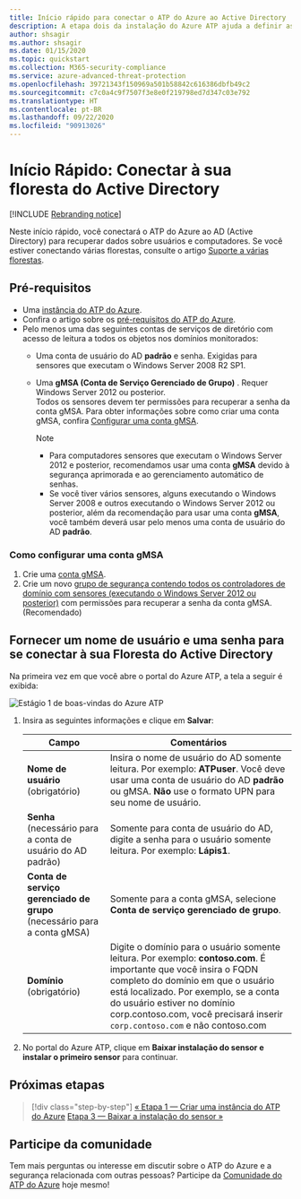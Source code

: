 ```yaml
---
title: Início rápido para conectar o ATP do Azure ao Active Directory
description: A etapa dois da instalação do Azure ATP ajuda a definir as configurações de conectividade do domínio em seu serviço de nuvem do Azure ATP
author: shsagir
ms.author: shsagir
ms.date: 01/15/2020
ms.topic: quickstart
ms.collection: M365-security-compliance
ms.service: azure-advanced-threat-protection
ms.openlocfilehash: 39721343f150969a501b58842c616386dbfb49c2
ms.sourcegitcommit: c7c0a4c9f7507f3e8e0f219798ed7d347c03e792
ms.translationtype: HT
ms.contentlocale: pt-BR
ms.lasthandoff: 09/22/2020
ms.locfileid: "90913026"
---
```

# <a name="quickstart-connect-to-your-active-directory-forest"></a>Início Rápido: Conectar à sua floresta do Active Directory

[!INCLUDE [Rebranding notice](includes/rebranding.md)]

Neste início rápido, você conectará o ATP do Azure ao AD (Active Directory) para recuperar dados sobre usuários e computadores. Se você estiver conectando várias florestas, consulte o artigo [Suporte a várias florestas](multi-forest.md).

## <a name="prerequisites"></a>Pré-requisitos

- Uma [instância do ATP do Azure](install-step1.md).
- Confira o artigo sobre os [pré-requisitos do ATP do Azure](prerequisites.md).
- Pelo menos uma das seguintes contas de serviços de diretório com acesso de leitura a todos os objetos nos domínios monitorados:
  - Uma conta de usuário do AD **padrão** e senha. Exigidas para sensores que executam o Windows Server 2008 R2 SP1.
  - Uma **gMSA (Conta de Serviço Gerenciado de Grupo)** . Requer Windows Server 2012 ou posterior.  
  Todos os sensores devem ter permissões para recuperar a senha da conta gMSA. Para obter informações sobre como criar uma conta gMSA, confira [Configurar uma conta gMSA](#how-to-set-up-a-gmsa-account).

    > [!NOTE]
    >
    > - Para computadores sensores que executam o Windows Server 2012 e posterior, recomendamos usar uma conta **gMSA** devido à segurança aprimorada e ao gerenciamento automático de senhas.
    > - Se você tiver vários sensores, alguns executando o Windows Server 2008 e outros executando o Windows Server 2012 ou posterior, além da recomendação para usar uma conta **gMSA**, você também deverá usar pelo menos uma conta de usuário do AD **padrão**.

### <a name="how-to-set-up-a-gmsa-account"></a>Como configurar uma conta gMSA

1. Crie uma [conta gMSA](/windows-server/security/group-managed-service-accounts/getting-started-with-group-managed-service-accounts#BKMK_CreateGMSA).
1. Crie um novo [grupo de segurança contendo todos os controladores de domínio com sensores (executando o Windows Server 2012 ou posterior)](/windows-server/security/group-managed-service-accounts/getting-started-with-group-managed-service-accounts#BKMK_AddMemberHosts) com permissões para recuperar a senha da conta gMSA. (Recomendado)

## <a name="provide-a-username-and-password-to-connect-to-your-active-directory-forest"></a>Fornecer um nome de usuário e uma senha para se conectar à sua Floresta do Active Directory

Na primeira vez em que você abre o portal do Azure ATP, a tela a seguir é exibida:

![Estágio 1 de boas-vindas do Azure ATP](media/directory-services.png)

1. Insira as seguintes informações e clique em **Salvar**:

    |Campo|Comentários|
    |---|---|
    |**Nome de usuário** (obrigatório)|Insira o nome de usuário do AD somente leitura. Por exemplo: **ATPuser**. Você deve usar uma conta de usuário do AD **padrão** ou gMSA. **Não** use o formato UPN para seu nome de usuário.|
    |**Senha** (necessário para a conta de usuário do AD padrão)|Somente para conta de usuário do AD, digite a senha para o usuário somente leitura. Por exemplo: **Lápis1**.|
    |**Conta de serviço gerenciado de grupo** (necessário para a conta gMSA)|Somente para a conta gMSA, selecione **Conta de serviço gerenciado de grupo**.|
    |**Domínio** (obrigatório)|Digite o domínio para o usuário somente leitura. Por exemplo: **contoso.com**. É importante que você insira o FQDN completo do domínio em que o usuário está localizado. Por exemplo, se a conta do usuário estiver no domínio corp.contoso.com, você precisará inserir `corp.contoso.com` e não contoso.com|

1. No portal do Azure ATP, clique em **Baixar instalação do sensor e instalar o primeiro sensor** para continuar.

## <a name="next-steps"></a>Próximas etapas

> [!div class="step-by-step"]
> [« Etapa 1 — Criar uma instância do ATP do Azure](install-step1.md)
> [Etapa 3 — Baixar a instalação do sensor »](install-step3.md)

## <a name="join-the-community"></a>Participe da comunidade

Tem mais perguntas ou interesse em discutir sobre o ATP do Azure e a segurança relacionada com outras pessoas? Participe da [Comunidade do ATP do Azure](https://aka.ms/azureatpcommunity) hoje mesmo!
